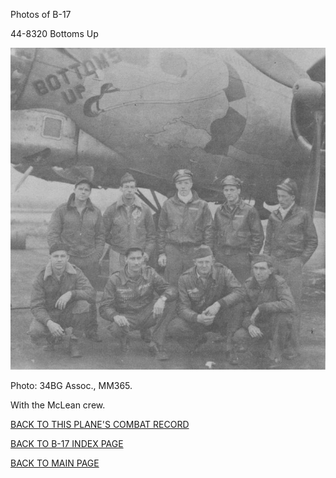 
Photos of B-17






 




44-8320 Bottoms Up  
  

![](44-8320.jpg)  

Photo: 34BG Assoc., MM365.  

With the McLean crew.  
  

[BACK TO THIS PLANE'S COMBAT RECORD](ValorToVictory/b17s/44-8320.md)  

[BACK TO B-17 INDEX PAGE](ValorToVictory/000b17s.md)  

[BACK TO MAIN PAGE](ValorToVictory/index.html)


